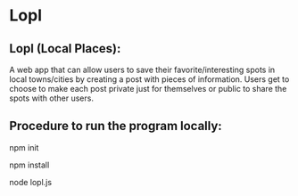 # Lopl
## Lopl (Local Places):
A web app that can allow users to save their favorite/interesting spots in local towns/cities by creating a post with pieces of information. Users get to choose to make each post private just for themselves or public to share the spots with other users.

## Procedure to run the program locally:
npm init


npm install


node lopl.js
